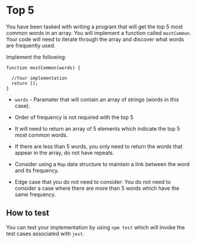 

# Top 5

You have been tasked with writing a program that will get the top 5 most common words in an array. You will implement a function called `mostCommon`. Your code will need to iterate through the array and discover what words are frequently used.


Implement the following:
```
function mostCommon(words) {

  //Your implementation
  return [];
}
```

* `words` - Paramater that will contain an array of strings (words in this case).

* Order of frequency is not required with the top 5

* It will need to return an array of 5 elements which indicate the top 5 most common words.

* If there are less than 5 words, you only need to return the words that appear in the array, do not have repeats.

* Consider using a `Map` data structure to maintain a link between the word and its frequency.

* Edge case that you do not need to consider: You do not need to consider a case where there are more than 5 words which have the same frequency. 

## How to test

You can test your implementation by using `npm test` which will invoke the test cases associated with `jest`.
